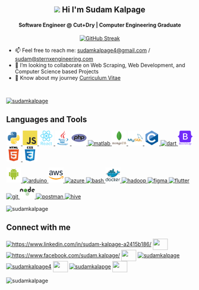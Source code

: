 
<h2 align="center">  <img src="https://media.giphy.com/media/hvRJCLFzcasrR4ia7z/giphy.gif" width="40px"> Hi I'm Sudam Kalpage</h1>
<h4 align="center">Software Engineer @ Cut+Dry | Computer Engineering Graduate </h3>

<p align=center><a href="https://git.io/streak-stats"><img src="https://github-readme-streak-stats.herokuapp.com?user=sudamkalpage&theme=whatsapp-dark" alt="GitHub Streak" /></a></p>

- 📫 Feel free to reach me: sudamkalpage4@gmail.com / sudam@sternxengineering.com 
- 👯 I’m looking to collaborate on Web Scraping, Web Development, and Computer Science based Projects
- 📄 Know about my journey [Curriculum Vitae](https://drive.google.com/file/d/1UCudgoNrrP2NPxJag49r1HMF3wgqVLZ1/view?usp=sharing)

</br>

<p align="left"> <a href="https://github.com/ryo-ma/github-profile-trophy"><img src="https://github-profile-trophy.vercel.app/?username=sudamkalpage&theme=juicyfresh&title=MultiLanguage,Commits,Repositories,PullRequest,Experience&rank=-B,-C" alt="sudamkalpage" /></a></p>

<!---
<p><img src="https://github-readme-streak-stats.herokuapp.com/?user=sudamkalpage&theme=whatsapp-dark" alt="sudamkalpage" /></p>
--> 
<!---
<p  align="center"><img src="https://github-readme-stats.vercel.app/api?username=sudamkalpage&show_icons=true&locale=en" alt="sudamkalpage" /></p>
--> 

## Languages and Tools
<p align="left"> 
  <a href="https://www.python.org" target="_blank"> <img src="https://raw.githubusercontent.com/devicons/devicon/master/icons/python/python-original.svg" alt="python" width="40" height="40"/> </a> 
  <a href="https://developer.mozilla.org/en-US/docs/Web/JavaScript" target="_blank"> <img src="https://raw.githubusercontent.com/devicons/devicon/master/icons/javascript/javascript-original.svg" alt="javascript" width="40" height="40"/> </a> 
  <a href="https://reactjs.org/" target="_blank"> <img src="https://raw.githubusercontent.com/devicons/devicon/master/icons/react/react-original-wordmark.svg" alt="react" width="40" height="40"/> </a> 
   <a href="https://www.java.com" target="_blank"> <img src="https://raw.githubusercontent.com/devicons/devicon/master/icons/java/java-original.svg" alt="java" width="40" height="40"/> </a> 
  <a href="https://www.php.net" target="_blank"> <img src="https://raw.githubusercontent.com/devicons/devicon/master/icons/php/php-original.svg" alt="php" width="40" height="40"/> </a> 
  <a href="https://www.mathworks.com/" target="_blank"> <img src="https://upload.wikimedia.org/wikipedia/commons/2/21/Matlab_Logo.png" alt="matlab" width="40" height="40"/> </a>     <a href="https://www.mongodb.com/" target="_blank"> <img src="https://raw.githubusercontent.com/devicons/devicon/master/icons/mongodb/mongodb-original-wordmark.svg" alt="MongoDB" width="40" height="40"/> </a> 
  <a href="https://www.mysql.com/" target="_blank"> <img src="https://raw.githubusercontent.com/devicons/devicon/master/icons/mysql/mysql-original-wordmark.svg" alt="mysql" width="40" height="40"/> </a> 
  <a href="https://www.cprogramming.com/" target="_blank"> <img src="https://raw.githubusercontent.com/devicons/devicon/master/icons/c/c-original.svg" alt="c" width="40" height="40"/> </a> 
  <a href="https://dart.dev" target="_blank"> <img src="https://www.vectorlogo.zone/logos/dartlang/dartlang-icon.svg" alt="dart" width="40" height="40"/> </a> 
  <a href="https://getbootstrap.com" target="_blank"> <img src="https://raw.githubusercontent.com/devicons/devicon/master/icons/bootstrap/bootstrap-plain-wordmark.svg" alt="bootstrap" width="40" height="40"/> </a> 
  <a href="https://www.w3.org/html/" target="_blank"> <img src="https://raw.githubusercontent.com/devicons/devicon/master/icons/html5/html5-original-wordmark.svg" alt="html5" width="40" height="40"/> </a> 
    <a href="https://www.w3schools.com/css/" target="_blank"> <img src="https://raw.githubusercontent.com/devicons/devicon/master/icons/css3/css3-original-wordmark.svg" alt="css3" width="40" height="40"/> </a> 

  <a href="https://developer.android.com" target="_blank"> <img src="https://raw.githubusercontent.com/devicons/devicon/master/icons/android/android-original-wordmark.svg" alt="android" width="40" height="40"/> </a> 
  <a href="https://www.arduino.cc/" target="_blank"> <img src="https://cdn.worldvectorlogo.com/logos/arduino-1.svg" alt="arduino" width="40" height="40"/> </a> <a href="https://aws.amazon.com" target="_blank"> <img src="https://raw.githubusercontent.com/devicons/devicon/master/icons/amazonwebservices/amazonwebservices-original-wordmark.svg" alt="aws" width="40" height="40"/> </a> 
  <a href="https://azure.microsoft.com/en-in/" target="_blank"> <img src="https://www.vectorlogo.zone/logos/microsoft_azure/microsoft_azure-icon.svg" alt="azure" width="40" height="40"/> </a> 
  <a href="https://www.gnu.org/software/bash/" target="_blank"> <img src="https://www.vectorlogo.zone/logos/gnu_bash/gnu_bash-icon.svg" alt="bash" width="40" height="40"/> </a> 
  <a href="https://www.docker.com/" target="_blank"> <img src="https://raw.githubusercontent.com/devicons/devicon/master/icons/docker/docker-original-wordmark.svg" alt="docker" width="40" height="40"/> </a> 
    <a href="https://hadoop.apache.org/" target="_blank"> <img src="https://www.vectorlogo.zone/logos/apache_hadoop/apache_hadoop-icon.svg" alt="hadoop" width="40" height="40"/> </a> 
  <a href="https://www.figma.com/" target="_blank"> <img src="https://www.vectorlogo.zone/logos/figma/figma-icon.svg" alt="figma" width="40" height="40"/> </a> 
  <a href="https://flutter.dev" target="_blank"> <img src="https://www.vectorlogo.zone/logos/flutterio/flutterio-icon.svg" alt="flutter" width="40" height="40"/> </a> 
  <a href="https://git-scm.com/" target="_blank"> <img src="https://www.vectorlogo.zone/logos/git-scm/git-scm-icon.svg" alt="git" width="40" height="40"/> </a> 
  <a href="https://nodejs.org" target="_blank"> <img src="https://raw.githubusercontent.com/devicons/devicon/master/icons/nodejs/nodejs-original-wordmark.svg" alt="nodejs" width="40" height="40"/> </a> 
  <a href="https://postman.com" target="_blank"> <img src="https://www.vectorlogo.zone/logos/getpostman/getpostman-icon.svg" alt="postman" width="40" height="40"/> </a> 
  <a href="https://hive.apache.org/" target="_blank"> <img src="https://www.vectorlogo.zone/logos/apache_hive/apache_hive-icon.svg" alt="hive" width="40" height="40"/> </a> 


<p><img align="center" src="https://github-readme-stats.vercel.app/api/top-langs?username=sudamkalpage&show_icons=true&locale=en&layout=compact" alt="sudamkalpage" /></p>

  
## Connect with me
<p align="left">
<a href="https://www.linkedin.com/in/sudam-kalpage-a2415b186/" target="blank"><img align="center" src="https://raw.githubusercontent.com/rahuldkjain/github-profile-readme-generator/master/src/images/icons/Social/linked-in-alt.svg" alt="https://www.linkedin.com/in/sudam-kalpage-a2415b186/" height="30" width="40" /></a>
<a href="https://www.hackerrank.com/sudamkalpage4" target="blank"><img align="center" src="https://raw.githubusercontent.com/rahuldkjain/github-profile-readme-generator/master/src/images/icons/Social/hackerrank.svg" height="30" width="40" /></a>
<a href="https://www.facebook.com/sudam.kalpage/" target="blank"><img align="center" src="https://raw.githubusercontent.com/rahuldkjain/github-profile-readme-generator/master/src/images/icons/Social/facebook.svg" alt="https://www.facebook.com/sudam.kalpage/" height="30" width="40" /></a>
<a href="https://sudamkalpage4.medium.com/" target="blank"><img align="center" src="https://raw.githubusercontent.com/rahuldkjain/github-profile-readme-generator/master/src/images/icons/Social/medium.svg" height="30" width="40" /></a>
<a href="https://www.codechef.com/users/sudamkalpage" target="blank"><img align="center" src="https://cdn.jsdelivr.net/npm/simple-icons@3.1.0/icons/codechef.svg" alt="sudamkalpage" height="30" width="40" /></a>
<a href="https://twitter.com/SudamKalpage" target="blank"><img align="center" src="https://raw.githubusercontent.com/rahuldkjain/github-profile-readme-generator/master/src/images/icons/Social/twitter.svg" alt="sudamkalpage4" height="30" width="40" /></a>
<a href="https://codeforces.com/profile/Sudam.Kalpage?graphType=all&locale=ru" target="blank"><img align="center" src="https://cdn.jsdelivr.net/npm/simple-icons@3.0.1/icons/codeforces.svg" height="30" width="40" /></a>
  <a href="https://www.kaggle.com/sudamwageeshakalpge" target="blank"><img align="center" src="https://raw.githubusercontent.com/rahuldkjain/github-profile-readme-generator/master/src/images/icons/Social/kaggle.svg" alt="sudamkalapge" height="30" width="40" /></a>
<a href="https://stackoverflow.com/users/12693134/sudam-kalpage" target="blank"><img align="center" src="https://cdn.jsdelivr.net/npm/simple-icons@3.0.1/icons/stackoverflow.svg" height="30" width="40" /></a>
</p>

<p align="left"> <img src="https://komarev.com/ghpvc/?username=sudamkalpage&label=Visitors&color=0e75b6&style=flat" alt="sudamkalpage" /> </p>

